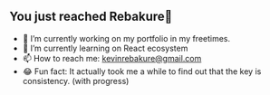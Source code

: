 ## You just reached Rebakure👋

- 🔭 I’m currently working on my portfolio in my freetimes.
- 🌱 I’m currently learning on React ecosystem
- 📫 How to reach me: kevinrebakure@gmail.com
- 😂 Fun fact: It actually took me a while to find out that the key is consistency. (with progress)
